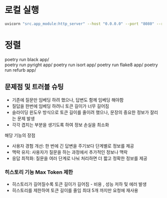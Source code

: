 # 로컬 실행 

```bash
uvicorn "src.app_module:http_server" --host "0.0.0.0" --port "8080" --reload
```
# 정렬 

poetry run black app/                                                                                                     
poetry run pyright app/
poetry run isort app/
poetry run flake8 app/
poetry run refurb app/

## 문제점 및 트러블 슈팅
- 기존에 질문만 임베딩 하려 했으나, 답변도 함께 임베딩 해야함
- 질답을 한번에 임베딩 하려니 토큰 길이가 너무 길어짐
- 슬라이딩 윈도우 방식으로 토큰 길이를 줄이려 했으나, 문장의 중요한 정보가 잘리는 문제 발생
- 각각 겹치는 부분을 생기도록 하여 정보 손실을 최소화 

해당 기능의 장점
- 사용자 경험 개선:
한 번에 긴 답변을 주기보다 단계별로 정보를 제공
- 맥락 유지:
사용자가 질문을 하는 과정에서 추가적인 정보나 맥락
- 응답 최적화:
질문을 여러 단계로 나눠 처리하면 더 짧고 정확한 정보를 제공

### 히스토리 기능 Max Token 제한 
- 히스토리가 길어질수록 토큰 길이가 길어짐 - 비용 , 성능 저하 및 에러 발생
- 히스토리를 제한하여 토큰 길이를 줄임 최대 5개 까지만 요청에 재사용 